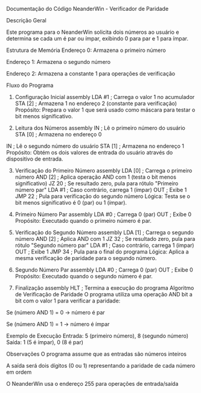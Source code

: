 Documentação do Código NeanderWin - Verificador de Paridade

Descrição Geral

Este programa para o NeanderWin solicita dois números ao usuário e determina se cada um é par ou ímpar, exibindo 0 para par e 1 para ímpar.

Estrutura de Memória
Endereço 0: Armazena o primeiro número

Endereço 1: Armazena o segundo número

Endereço 2: Armazena a constante 1 para operações de verificação

Fluxo do Programa
1. Configuração Inicial
assembly
LDA #1       ; Carrega o valor 1 no acumulador
STA [2]      ; Armazena 1 no endereço 2 (constante para verificação)
Propósito: Prepara o valor 1 que será usado como máscara para testar o bit menos significativo.

2. Leitura dos Números
assembly
IN           ; Lê o primeiro número do usuário
STA [0]      ; Armazena no endereço 0

IN           ; Lê o segundo número do usuário
STA [1]      ; Armazena no endereço 1
Propósito: Obtém os dois valores de entrada do usuário através do dispositivo de entrada.

3. Verificação do Primeiro Número
assembly
LDA [0]      ; Carrega o primeiro número
AND [2]      ; Aplica operação AND com 1 (testa o bit menos significativo)
JZ 20        ; Se resultado zero, pula para rótulo "Primeiro número par"
LDA #1       ; Caso contrário, carrega 1 (ímpar)
OUT          ; Exibe 1
JMP 22       ; Pula para verificação do segundo número
Lógica: Testa se o bit menos significativo é 0 (par) ou 1 (ímpar).

4. Primeiro Número Par
assembly
LDA #0       ; Carrega 0 (par)
OUT          ; Exibe 0
Propósito: Executado quando o primeiro número é par.

5. Verificação do Segundo Número
assembly
LDA [1]      ; Carrega o segundo número
AND [2]      ; Aplica AND com 1
JZ 32        ; Se resultado zero, pula para rótulo "Segundo número par"
LDA #1       ; Caso contrário, carrega 1 (ímpar)
OUT          ; Exibe 1
JMP 34       ; Pula para o final do programa
Lógica: Aplica a mesma verificação de paridade para o segundo número.

6. Segundo Número Par
assembly
LDA #0       ; Carrega 0 (par)
OUT          ; Exibe 0
Propósito: Executado quando o segundo número é par.

7. Finalização
assembly
HLT          ; Termina a execução do programa
Algoritmo de Verificação de Paridade
O programa utiliza uma operação AND bit a bit com o valor 1 para verificar a paridade:

Se (número AND 1) = 0 → número é par

Se (número AND 1) = 1 → número é ímpar

Exemplo de Execução
Entrada: 5 (primeiro número), 8 (segundo número)
Saída: 1 (5 é ímpar), 0 (8 é par)

Observações
O programa assume que as entradas são números inteiros

A saída será dois dígitos (0 ou 1) representando a paridade de cada número em ordem

O NeanderWin usa o endereço 255 para operações de entrada/saída

